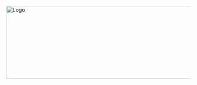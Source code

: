 <img src="https://github.com/user-attachments/assets/cb15ebe0-7ca3-4ab4-ad75-de9b75fe3cbb" alt="Logo" width="600" height="200">
